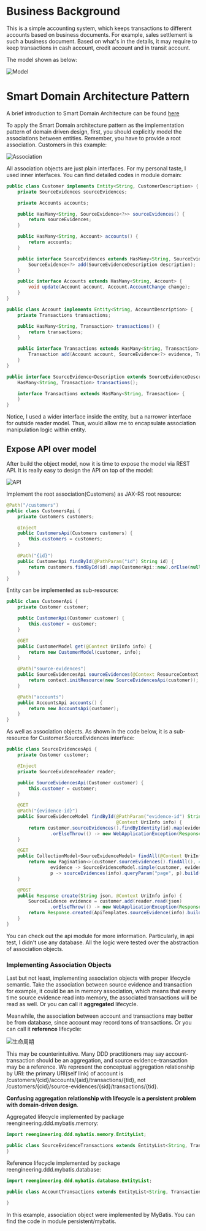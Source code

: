 

# Business Background

This is a simple accounting system, which keeps transactions to different accounts based on business documents.
For example, sales settlement is such a business document. Based on what's in the details, it may require to keep
transactions in cash account, credit account and in transit account.

The model shown as below:

![Model](public/model.jpg?raw=true "Model")

# Smart Domain Architecture Pattern

A brief introduction to Smart Domain Architecture can be found [here](public/Smart%20Domain%20Pattern.pdf?raw=true)

To apply the Smart Domain architecture pattern as the implementation pattern of domain
driven design, first, you should explicitly model the associations
between entities. Remember, you have to provide a root association. Customers in this example:

![Association](public/association.jpg?raw=true "Associations")

All association objects are just plain interfaces. For my personal taste, I used inner interfaces. You can find detailed 
codes in module domain: 

```java
public class Customer implements Entity<String, CustomerDescription> {
    private SourceEvidences sourceEvidences;

    private Accounts accounts;

    public HasMany<String, SourceEvidence<?>> sourceEvidences() {
        return sourceEvidences;
    }

    public HasMany<String, Account> accounts() {
        return accounts;
    }

    public interface SourceEvidences extends HasMany<String, SourceEvidence<?>> {
        SourceEvidence<?> add(SourceEvidenceDescription description);
    }

    public interface Accounts extends HasMany<String, Account> {
        void update(Account account, Account.AccountChange change);
    }
}

public class Account implements Entity<String, AccountDescription> {
    private Transactions transactions;

    public HasMany<String, Transaction> transactions() {
        return transactions;
    }

    public interface Transactions extends HasMany<String, Transaction> {
        Transaction add(Account account, SourceEvidence<?> evidence, TransactionDescription description);
    }
}

public interface SourceEvidence<Description extends SourceEvidenceDescription> extends Entity<String, Description> {
    HasMany<String, Transaction> transactions();

    interface Transactions extends HasMany<String, Transaction> {
    }
}
```

Notice, I used a wider interface inside the entity, but a narrower interface for outside reader model. Thus, would allow 
me to encapsulate association manipulation logic within entity.  

## Expose API over model

After build the object model, now it is time to expose the model via REST API. It is really easy to design the API on top 
of the model:  

![API](public/api.jpg?raw=true "API")

Implement the root association(Customers) as JAX-RS root resource: 

```java
@Path("/customers")
public class CustomersApi {
    private Customers customers;

    @Inject
    public CustomersApi(Customers customers) {
        this.customers = customers;
    }

    @Path("{id}")
    public CustomerApi findById(@PathParam("id") String id) {
        return customers.findById(id).map(CustomerApi::new).orElse(null);
    }
}
```

Entity can be implemented as sub-resource:

```java
public class CustomerApi {
    private Customer customer;

    public CustomerApi(Customer customer) {
        this.customer = customer;
    }

    @GET
    public CustomerModel get(@Context UriInfo info) {
        return new CustomerModel(customer, info);
    }

    @Path("source-evidences")
    public SourceEvidencesApi sourceEvidences(@Context ResourceContext context) {
        return context.initResource(new SourceEvidencesApi(customer));
    }

    @Path("accounts")
    public AccountsApi accounts() {
        return new AccountsApi(customer);
    }
}
```

As well as association objects. As shown in the code below, it is a sub-resource for Customer.SourceEvidences interface:

```java
public class SourceEvidencesApi {
    private Customer customer;

    @Inject
    private SourceEvidenceReader reader;

    public SourceEvidencesApi(Customer customer) {
        this.customer = customer;
    }

    @GET
    @Path("{evidence-id}")
    public SourceEvidenceModel findById(@PathParam("evidence-id") String id,
                                        @Context UriInfo info) {
        return customer.sourceEvidences().findByIdentity(id).map(evidence -> SourceEvidenceModel.of(customer, evidence, info))
                .orElseThrow(() -> new WebApplicationException(Response.Status.NOT_FOUND));
    }

    @GET
    public CollectionModel<SourceEvidenceModel> findAll(@Context UriInfo info, @DefaultValue("0") @QueryParam("page") int page) {
        return new Pagination<>(customer.sourceEvidences().findAll(), 40).page(page,
                evidence -> SourceEvidenceModel.simple(customer, evidence, info),
                p -> sourceEvidences(info).queryParam("page", p).build(customer.getIdentity()));
    }

    @POST
    public Response create(String json, @Context UriInfo info) {
        SourceEvidence evidence = customer.add(reader.read(json)
                .orElseThrow(() -> new WebApplicationException(Response.Status.NOT_ACCEPTABLE)).description());
        return Response.created(ApiTemplates.sourceEvidence(info).build(customer.getIdentity(), evidence.getIdentity())).build();
    }
}
```
You can check out the api module for more information. Particularly, in api test, I didn't use any database. All the logic 
were tested over the abstraction of association objects.

### Implementing Association Objects

Last but not least, implementing association objects with proper lifecycle semantic. Take the association between source evidence
and transaction for example, it could be an in memory association, which means that every time source evidence read into 
memory, the associated transactions will be read as well. Or you can call it **aggregated** lifecycle. 

Meanwhile, the association between account and transactions may better be from database, since account may record tons of transactions. 
Or you can call it **reference** lifecycle:

![生命周期](public/lifecycle.jpg?raw=true "生命周期")

This may be counterintuitive. Many DDD practitioners may say account-transaction should be an aggregation, and source evidence-transaction
may be a reference. We represent the conceptual aggregation relationship by URI: the primary URI(self link) of account is
/customers/{cid}/accounts/{aid}/transactions/{tid}, not /customers/{cid}/source-evidences/{sid}/transactions/{tid}. 

**Confusing aggregation relationship with lifecycle is a persistent problem with domain-driven design**.

Aggregated lifecycle implemented by package reengineering.ddd.mybatis.memory:

```java
import reengineering.ddd.mybatis.memory.EntityList;

public class SourceEvidenceTransactions extends EntityList<String, Transaction> implements SourceEvidence.Transactions {
}
```

Reference lifecycle implemented by package reengineering.ddd.mybatis.database:

```java
import reengineering.ddd.mybatis.database.EntityList;

public class AccountTransactions extends EntityList<String, Transaction> implements Account.Transactions {
    
}
```

In this example, association object were implemented by MyBatis. You can find the code in module persistent/mybatis.
